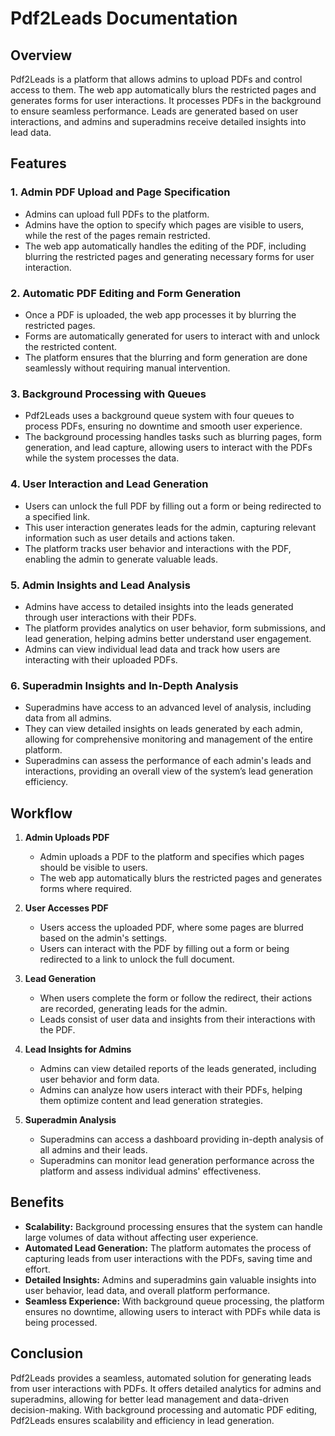# Pdf2Leads Documentation

## Overview
Pdf2Leads is a platform that allows admins to upload PDFs and control access to them. The web app automatically blurs the restricted pages and generates forms for user interactions. It processes PDFs in the background to ensure seamless performance. Leads are generated based on user interactions, and admins and superadmins receive detailed insights into lead data.

## Features

### 1. **Admin PDF Upload and Page Specification**
   - Admins can upload full PDFs to the platform.
   - Admins have the option to specify which pages are visible to users, while the rest of the pages remain restricted.
   - The web app automatically handles the editing of the PDF, including blurring the restricted pages and generating necessary forms for user interaction.

### 2. **Automatic PDF Editing and Form Generation**
   - Once a PDF is uploaded, the web app processes it by blurring the restricted pages.
   - Forms are automatically generated for users to interact with and unlock the restricted content.
   - The platform ensures that the blurring and form generation are done seamlessly without requiring manual intervention.

### 3. **Background Processing with Queues**
   - Pdf2Leads uses a background queue system with four queues to process PDFs, ensuring no downtime and smooth user experience.
   - The background processing handles tasks such as blurring pages, form generation, and lead capture, allowing users to interact with the PDFs while the system processes the data.

### 4. **User Interaction and Lead Generation**
   - Users can unlock the full PDF by filling out a form or being redirected to a specified link.
   - This user interaction generates leads for the admin, capturing relevant information such as user details and actions taken.
   - The platform tracks user behavior and interactions with the PDF, enabling the admin to generate valuable leads.

### 5. **Admin Insights and Lead Analysis**
   - Admins have access to detailed insights into the leads generated through user interactions with their PDFs.
   - The platform provides analytics on user behavior, form submissions, and lead generation, helping admins better understand user engagement.
   - Admins can view individual lead data and track how users are interacting with their uploaded PDFs.

### 6. **Superadmin Insights and In-Depth Analysis**
   - Superadmins have access to an advanced level of analysis, including data from all admins.
   - They can view detailed insights on leads generated by each admin, allowing for comprehensive monitoring and management of the entire platform.
   - Superadmins can assess the performance of each admin's leads and interactions, providing an overall view of the system’s lead generation efficiency.

## Workflow

1. **Admin Uploads PDF**
   - Admin uploads a PDF to the platform and specifies which pages should be visible to users.
   - The web app automatically blurs the restricted pages and generates forms where required.

2. **User Accesses PDF**
   - Users access the uploaded PDF, where some pages are blurred based on the admin's settings.
   - Users can interact with the PDF by filling out a form or being redirected to a link to unlock the full document.

3. **Lead Generation**
   - When users complete the form or follow the redirect, their actions are recorded, generating leads for the admin.
   - Leads consist of user data and insights from their interactions with the PDF.

4. **Lead Insights for Admins**
   - Admins can view detailed reports of the leads generated, including user behavior and form data.
   - Admins can analyze how users interact with their PDFs, helping them optimize content and lead generation strategies.

5. **Superadmin Analysis**
   - Superadmins can access a dashboard providing in-depth analysis of all admins and their leads.
   - Superadmins can monitor lead generation performance across the platform and assess individual admins' effectiveness.

## Benefits

- **Scalability:** Background processing ensures that the system can handle large volumes of data without affecting user experience.
- **Automated Lead Generation:** The platform automates the process of capturing leads from user interactions with the PDFs, saving time and effort.
- **Detailed Insights:** Admins and superadmins gain valuable insights into user behavior, lead data, and overall platform performance.
- **Seamless Experience:** With background queue processing, the platform ensures no downtime, allowing users to interact with PDFs while data is being processed.

## Conclusion
Pdf2Leads provides a seamless, automated solution for generating leads from user interactions with PDFs. It offers detailed analytics for admins and superadmins, allowing for better lead management and data-driven decision-making. With background processing and automatic PDF editing, Pdf2Leads ensures scalability and efficiency in lead generation.

